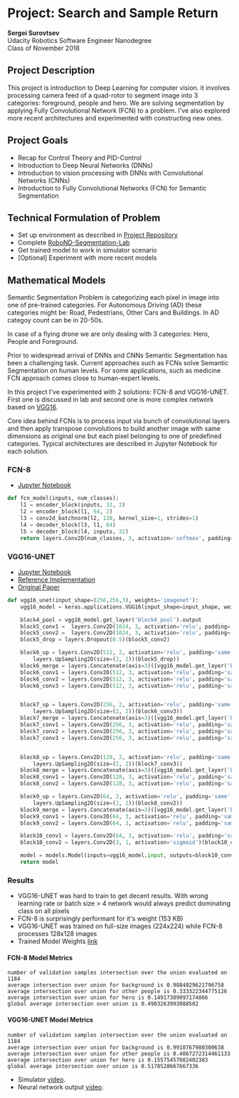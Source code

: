 # Project: Search and Sample Return

**Sergei Surovtsev**
<br/>
Udacity Robotics Software Engineer Nanodegree
<br/>
Class of November 2018

## Project Description

This project is introduction to Deep Learning for computer vision. it involves processing camera feed of a quad-rotor to segment image into 3 categories: foreground, people and hero. We are solving segmentation by applying Fully Convolutional Network (FCN) to a problem. I've also explored more recent architectures and experimented with constructing new ones.

## Project Goals

* Recap for Control Theory and PID-Control
* Introduction to Deep Neural Networks (DNNs)
* Introduction to vision processing with DNNs with Convolutional Networks (CNNs)
* Introduction to Fully Convolutional Networks (FCN) for Semantic Segmentation 

## Technical Formulation of Problem 

* Set up environment as described in [Project Repository](https://github.com/cwiz/RoboND-DeepLearning-Project)
* Complete [RoboND-Segmentation-Lab](https://github.com/udacity/RoboND-Segmentation-Lab)
* Get trained model to work in simulator scenario
* [Optional] Experiment with more recent models

## Mathematical Models

Semantic Segmentation Problem is categorizing each pixel in image into one of pre-trained categories. For Autonomous Driving (AD) these categories might be: Road, Pedestrians, Other Cars and Buildings. In AD categoy count can be in 20-50s.

In case of a flying drone we are only dealing with 3 categories: Hero, People and Foreground.

Prior to widespread arrival of DNNs and CNNs Semantic Segmentation has been a challenging task. Current approaches such as FCNs solve Semantic Segmentation on human levels. For some applications, such as medicine FCN approach comes close to human-expert levels.

In this project I've experimented with 2 solutions: FCN-8 and VGG16-UNET. First one is discussed in lab and second one is more complex network based on [VGG16](https://neurohive.io/en/popular-networks/vgg16/).

Core idea behind FCNs is to process input via bunch of convolutional layers and then apply transpose convolutions to build another image with same dimensions as original one but each pixel belonging to one of predefined categories. Typical architectures are described in Jupyter Notebook for each solution.

### FCN-8

* [Jupyter Notebook](https://github.com/cwiz/RoboND-Segmentation-Lab/blob/master/code/segmentation_lab.ipynb)

```python
def fcn_model(inputs, num_classes):
    l1 = encoder_block(inputs, 32, 2)
    l2 = encoder_block(l1, 64, 2)
    l3 = conv2d_batchnorm(l2, 128, kernel_size=1, strides=1)
    l4 = decoder_block(l3, l1, 64)
    l5 = decoder_block(l4, inputs, 32)
    return layers.Conv2D(num_classes, 3, activation='softmax', padding='same')(l5)
```

### VGG16-UNET

* [Jupyter Notebook](https://github.com/cwiz/RoboND-Segmentation-Lab/blob/master/code/segmentation_lab-vgg16-unet.ipynb)
* [Reference Implementation](https://github.com/HLearning/unet_keras)
* [Original Paper](https://arxiv.org/abs/1505.04597)

```python
def vgg16_unet(input_shape=(256,256,3), weights='imagenet'):
    vgg16_model = keras.applications.VGG16(input_shape=input_shape, weights=weights, include_top=False)

    block4_pool = vgg16_model.get_layer('block4_pool').output
    block5_conv1 =  layers.Conv2D(1024, 3, activation='relu', padding='same', kernel_initializer='he_normal')(block4_pool)
    block5_conv2 =  layers.Conv2D(1024, 3, activation='relu', padding='same', kernel_initializer='he_normal')(block5_conv1)
    block5_drop = layers.Dropout(0.5)(block5_conv2)

    block6_up = layers.Conv2D(512, 2, activation='relu', padding='same', kernel_initializer='he_normal')(
        layers.UpSampling2D(size=(2, 2))(block5_drop))
    block6_merge = layers.Concatenate(axis=3)([vgg16_model.get_layer('block4_conv3').output, block6_up])
    block6_conv1 = layers.Conv2D(512, 3, activation='relu', padding='same', kernel_initializer='he_normal')(block6_merge)
    block6_conv2 = layers.Conv2D(512, 3, activation='relu', padding='same', kernel_initializer='he_normal')(block6_conv1)
    block6_conv3 = layers.Conv2D(512, 3, activation='relu', padding='same', kernel_initializer='he_normal')(block6_conv2)


    block7_up = layers.Conv2D(256, 2, activation='relu', padding='same', kernel_initializer='he_normal')(
        layers.UpSampling2D(size=(2, 2))(block6_conv3))
    block7_merge = layers.Concatenate(axis=3)([vgg16_model.get_layer('block3_conv3').output, block7_up])
    block7_conv1 = layers.Conv2D(256, 3, activation='relu', padding='same', kernel_initializer='he_normal')(block7_merge)
    block7_conv2 = layers.Conv2D(256, 3, activation='relu', padding='same', kernel_initializer='he_normal')(block7_conv1)
    block7_conv3 = layers.Conv2D(256, 3, activation='relu', padding='same', kernel_initializer='he_normal')(block7_conv2)


    block8_up = layers.Conv2D(128, 2, activation='relu', padding='same', kernel_initializer='he_normal')(
        layers.UpSampling2D(size=(2, 2))(block7_conv3))
    block8_merge = layers.Concatenate(axis=3)([vgg16_model.get_layer('block2_conv2').output, block8_up])
    block8_conv1 = layers.Conv2D(128, 3, activation='relu', padding='same', kernel_initializer='he_normal')(block8_merge)
    block8_conv2 = layers.Conv2D(128, 3, activation='relu', padding='same', kernel_initializer='he_normal')(block8_conv1)

    block9_up = layers.Conv2D(64, 2, activation='relu', padding='same', kernel_initializer='he_normal')(
        layers.UpSampling2D(size=(2, 2))(block8_conv2))
    block9_merge = layers.Concatenate(axis=3)([vgg16_model.get_layer('block1_conv2').output, block9_up])
    block9_conv1 = layers.Conv2D(64, 3, activation='relu', padding='same', kernel_initializer='he_normal')(block9_merge)
    block9_conv2 = layers.Conv2D(64, 3, activation='relu', padding='same', kernel_initializer='he_normal')(block9_conv1)

    block10_conv1 = layers.Conv2D(64, 3, activation='relu', padding='same', kernel_initializer='he_normal')(block9_conv2)
    block10_conv2 = layers.Conv2D(3, 1, activation='sigmoid')(block10_conv1)

    model = models.Model(inputs=vgg16_model.input, outputs=block10_conv2)
    return model
```

### Results

* VGG16-UNET was hard to train to get decent results. With wrong learning rate or batch size > 4 network would always predict dominating class on all pixels
* FCN-8 is surprisingly performant for it's weight (153 KB)
* VGG16-UNET was trained on full-size images (224x224) while FCN-8 processes 128x128 images
* Trained Model Weights [link](https://drive.google.com/open?id=1-k1X1IIjrWK1vunAJ9yvbGzLIYPGRax9)

#### FCN-8 Model Metrics

```
number of validation samples intersection over the union evaluated on 1184
average intersection over union for background is 0.9884829621796758
average intersection over union for other people is 0.333322344775126
average intersection over union for hero is 0.14917389097174866
global average intersection over union is 0.4903263993088502
```

#### VGG16-UNET Model Metrics

```
number of validation samples intersection over the union evaluated on 1184
average intersection over union for background is 0.9910767980300638
average intersection over union for other people is 0.4067272314461133
average intersection over union for hero is 0.15575457082402383
global average intersection over union is 0.5178528667667336
```

* Simulator [video](https://youtu.be/OMV4EAk9bng).
* Neural network output [video](https://www.youtube.com/watch?v=aP7xrh_0_5s&feature=youtu.beg).